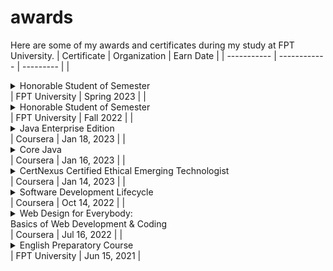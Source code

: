 # awards
Here are some of my awards and certificates during my study at FPT University.
| Certificate | Organization | Earn Date |
| ----------- | ------------ | --------- |
|<details><summary>Honorable Student of Semester</summary><div align="center"><img width="50%" src="https://raw.githubusercontent.com/tnt-exe/awards/main/FU/honorable-student-spring23.png"/></div></details> | FPT University | Spring 2023 |
|<details><summary>Honorable Student of Semester</summary><div align="center"><img width="50%" src="https://raw.githubusercontent.com/tnt-exe/awards/main/FU/honorable-student-fall22.png"/></div></details> | FPT University | Fall 2022 |
|<details><summary>Java Enterprise Edition</summary><div align="center"><img width="50%" src="https://raw.githubusercontent.com/tnt-exe/awards/main/Coursera/java-ee.png"/></div></details> | Coursera | Jan 18, 2023 |
|<details><summary>Core Java</summary><div align="center"><img width="50%" src="https://raw.githubusercontent.com/tnt-exe/awards/main/Coursera/core-java.png"/></div></details> | Coursera | Jan 16, 2023 |
|<details><summary>CertNexus Certified Ethical Emerging Technologist</summary><div align="center"><img width="50%" src="https://raw.githubusercontent.com/tnt-exe/awards/main/Coursera/certnexus-ceet.png"/></div></details> | Coursera | Jan 14, 2023 |
|<details><summary>Software Development Lifecycle</summary><div align="center"><img width="50%" src="https://raw.githubusercontent.com/tnt-exe/awards/main/Coursera/sdlc.png"/></div></details> | Coursera | Oct 14, 2022 |
|<details><summary>Web Design for Everybody:</br>Basics of Web Development & Coding</summary><div align="center"><img width="50%" src="https://raw.githubusercontent.com/tnt-exe/awards/main/Coursera/web-design.png"/></div></details> | Coursera | Jul 16, 2022 |
|<details><summary>English Preparatory Course</summary><div align="center"><img width="50%" src="https://raw.githubusercontent.com/tnt-exe/awards/main/FU/english-preparatory.png"/></div></details> | FPT University | Jun 15, 2021 |